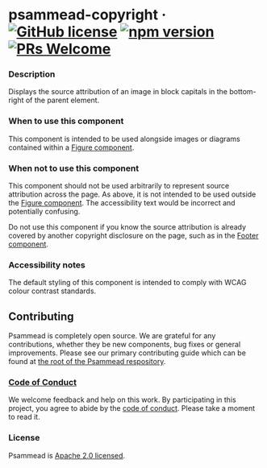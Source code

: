 # psammead-copyright &middot; [![GitHub license](https://img.shields.io/badge/license-Apache%202.0-blue.svg)](https://github.com/BBC-News/psammead/blob/latest/LICENSE) [![npm version](https://img.shields.io/npm/v/@bbc/psammead-copyright.svg)](https://www.npmjs.com/package/@bbc/psammead-copyright) [![PRs Welcome](https://img.shields.io/badge/PRs-welcome-brightgreen.svg)](https://github.com/BBC-News/psammead/blob/latest/CONTRIBUTING.md)

### Description
Displays the source attribution of an image in block capitals in the bottom-right of the parent element. 

### When to use this component
This component is intended to be used alongside images or diagrams contained within a [Figure component](../).

### When not to use this component
This component should not be used arbitrarily to represent source attribution across the page. As above, it is not intended to be used outside the [Figure component](../). The accessibility text would be incorrect and potentially confusing.

Do not use this component if you know the source attribution is already covered by another copyright disclosure on the page, such as in the [Footer component](../../Footer).

### Accessibility notes
The default styling of this component is intended to comply with WCAG colour contrast standards.

## Contributing

Psammead is completely open source. We are grateful for any contributions, whether they be new components, bug fixes or general improvements. Please see our primary contributing guide which can be found at [the root of the Psammead respository](https://github.com/BBC-News/psammead/blob/latest/CONTRIBUTING.md).

### [Code of Conduct](https://github.com/BBC-News/psammead/blob/latest/CODE_OF_CONDUCT.md)

We welcome feedback and help on this work. By participating in this project, you agree to abide by the [code of conduct](https://github.com/BBC-News/psammead/blob/latest/CODE_OF_CONDUCT.md). Please take a moment to read it.

### License

Psammead is [Apache 2.0 licensed](https://github.com/BBC-News/psammead/blob/latest/LICENSE).
